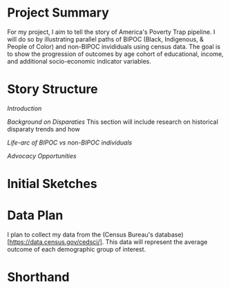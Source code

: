 # Project Summary
For my project, I aim to tell the story of America's Poverty Trap pipeline. I will do so by illustrating parallel paths of BIPOC (Black, Indigenous, & People of Color) and non-BIPOC invididuals using census data. The goal is to show the progression of outcomes by age cohort of educational, income, and additional socio-economic indicator variables.

# Story Structure
*Introduction*

*Background on Disparaties*
This section will include research on historical disparaty trends and how 

*Life-arc of BIPOC vs non-BIPOC individuals*

*Advocacy Opportunities*

# Initial Sketches


# Data Plan
I plan to collect my data from the (Census Bureau's database)[https://data.census.gov/cedsci/]. This data will represent the average outcome of each demographic group of interest. 

# Shorthand


